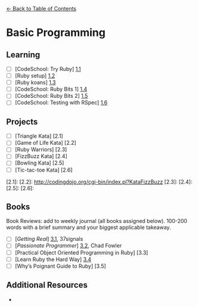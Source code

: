 [← Back to Table of Contents](/README.md)

# Basic Programming

## Learning
- [ ] [CodeSchool: Try Ruby] [1.1]
- [ ] [Ruby setup] [1.2]
- [ ] [Ruby koans] [1.3]
- [ ] [CodeSchool: Ruby Bits 1] [1.4]
- [ ] [CodeSchool: Ruby Bits 2] [1.5]
- [ ] [CodeSchool: Testing with RSpec] [1.6]

[1.1]: http://tryruby.org/
[1.2]: projects/proj-ruby-setup.md
[1.3]: http://rubykoans.com/windows
[1.4]: http://www.codeschool.com/courses/ruby-bits
[1.5]: http://www.codeschool.com/courses/ruby-bits-part-2
[1.6]: https://www.codeschool.com/courses/testing-with-rspec

## Projects
- [ ] [Triangle Kata] [2.1]
- [ ] [Game of Life Kata] [2.2]
- [ ] [Ruby Warriors] [2.3]
- [ ] [FizzBuzz Kata] [2.4]
- [ ] [Bowling Kata] [2.5]
- [ ] [Tic-tac-toe Kata] [2.6]

[2.1]: 
[2.2]: http://codingdojo.org/cgi-bin/index.pl?KataFizzBuzz
[2.3]: 
[2.4]: 
[2.5]: 
[2.6]: 

## Books
Book Reviews: add to weekly journal (all books assigned below). 100-200 words with a brief summary and your biggest applicable takeaway.

- [ ] [*Getting Real*] [3.1], 37signals
- [ ] [*Passionate Programmer*] [3.2], Chad Fowler
- [ ] [Practical Object Oriented Programming in Ruby] [3.3]
- [ ] [Learn Ruby the Hard Way] [3.4]
- [ ] [Why’s Poignant Guide to Ruby] [3.5]

[3.1]: linktobook
[3.2]: 
[3.3]: 
[3.4]: 
[3.5]: 

## Additional Resources
* 
